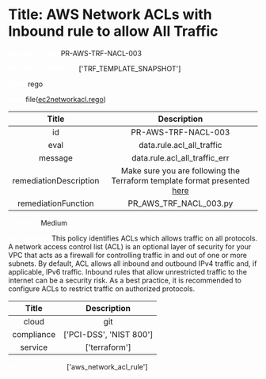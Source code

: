 



# Title: AWS Network ACLs with Inbound rule to allow All Traffic


***<font color="white">Master Test Id:</font>*** PR-AWS-TRF-NACL-003

***<font color="white">Master Snapshot Id:</font>*** ['TRF_TEMPLATE_SNAPSHOT']

***<font color="white">type:</font>*** rego

***<font color="white">rule:</font>*** file([ec2networkacl.rego])  
  
  
  
  

|Title|Description|
| :---: | :---: |
|id|PR-AWS-TRF-NACL-003|
|eval|data.rule.acl_all_traffic|
|message|data.rule.acl_all_traffic_err|
|remediationDescription|Make sure you are following the Terraform template format presented <a href='https://registry.terraform.io/providers/hashicorp/aws/latest/docs/resources/network_acl_rule' target='_blank'>here</a>|
|remediationFunction|PR_AWS_TRF_NACL_003.py|


***<font color="white">Severity:</font>*** Medium

***<font color="white">Description:</font>*** This policy identifies ACLs which allows traffic on all protocols. A network access control list (ACL) is an optional layer of security for your VPC that acts as a firewall for controlling traffic in and out of one or more subnets. By default, ACL allows all inbound and outbound IPv4 traffic and, if applicable, IPv6 traffic. Inbound rules that allow unrestricted traffic to the internet can be a security risk. As a best practice, it is recommended to configure ACLs to restrict traffic on authorized protocols.  
  
  

|Title|Description|
| :---: | :---: |
|cloud|git|
|compliance|['PCI-DSS', 'NIST 800']|
|service|['terraform']|


***<font color="white">Resource Types:</font>*** ['aws_network_acl_rule']


[ec2networkacl.rego]: https://github.com/prancer-io/prancer-compliance-test/tree/master/aws/terraform/ec2networkacl.rego
